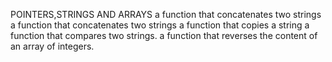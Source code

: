 POINTERS,STRINGS AND ARRAYS
 a function that concatenates two strings
 a function that concatenates two strings 
a function that copies a string
 a function that compares two strings.
 a function that reverses the content of an array of integers.
